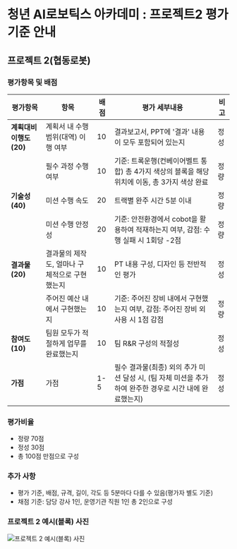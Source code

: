 # 청년 AI로보틱스 아카데미 : 프로젝트2 평가기준 안내



## 프로젝트 2(협동로봇) 

### 평가항목 및 배점

| 평가항목                | 항목                             | 배점 | 평가 세부내용                                                                                       | 비고 |
|-------------------------|----------------------------------|------|------------------------------------------------------------------------------------------------------|------|
| **계획대비 이행도 (20)** | 계획서 내 수행 범위(대역) 이행 여부 | 10   | 결과보고서, PPT에 '결과' 내용이 모두 포함되어 있는지                                                | 정성 |
|                         | 필수 과정 수행 여부                | 10   | 기준: 트록운행(컨베이어벨트 통합) 총 4가지 색상의 블록을 해당 위치에 이동, 총 3가지 색상 완료        | 정량 |
| **기술성 (40)**         | 미션 수행 속도                    | 20   | 트랙별 완주 시간 5분 이내                                                                             | 정량 |
|                         | 미션 수행 안정성                  | 20   | 기준: 안전환경에서 cobot을 활용하여 적재하는지 여부, 감점: 수행 실패 시 1회당 -2점                     | 정량 |
| **결과물 (20)**         | 결과물의 제작도, 얼마나 구체적으로 구현했는지 | 10   | PT 내용 구성, 디자인 등 전반적인 평가                                                                | 정성 |
|                         | 주어진 예산 내에서 구현했는지      | 10   | 기준: 주어진 장비 내에서 구현했는지 여부, 감점: 주어진 장비 외 사용 시 1점 감점                      | 정량 |
| **참여도 (10)**         | 팀원 모두가 적절하게 업무를 완료했는지 | 10   | 팀 R&R 구성의 적절성                                                                                 | 정성 |
| **가점**                | 가점                              | 1-5  | 필수 결과물(최종) 외의 추가 미션 달성 시, (팀 자체 미션을 추가하여 완주한 경우로 시간 내에 완료했는지) | 정성 |

### 평가비율

- 정량 70점
- 정성 30점
- 총 100점 만점으로 구성

### 추가 사항

- 평가 기준, 배점, 규격, 길이, 각도 등 5분마다 다를 수 있음(평가자 별도 기준)
- 채점 기준: 담당 강사 1인, 운영기관 직원 1인 총 2인으로 구성

### 프로젝트 2 예시(블록) 사진

![프로젝트 2 예시(블록) 사진](file-twt2v8eNGWXhO7zrR8KXMo7V)
